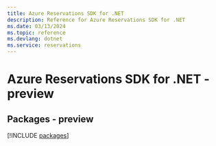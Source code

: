 ```yaml
---
title: Azure Reservations SDK for .NET
description: Reference for Azure Reservations SDK for .NET
ms.date: 03/13/2024
ms.topic: reference
ms.devlang: dotnet
ms.service: reservations
---
```

# Azure Reservations SDK for .NET - preview
## Packages - preview
[!INCLUDE [packages](reservations-index.md)]